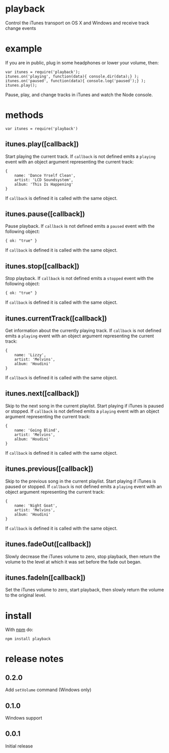 # playback

Control the iTunes transport on OS X and Windows and receive track change events

# example

If you are in public, plug in some headphones or lower your volume, then:

    var itunes = require('playback');
    itunes.on('playing', function(data){ console.dir(data);} );
    itunes.on('paused', function(data){ console.log('paused');} );
    itunes.play();

Pause, play, and change tracks in iTunes and watch the Node console.

# methods

    var itunes = require('playback')

## itunes.play([callback])

Start playing the current track. If `callback` is not defined emits a `playing` event with an object argument representing the current track:

    {
        name: 'Dance Yrself Clean',
        artist: 'LCD Soundsystem',
        album: 'This Is Happening'
    }

If `callback` is defined it is called with the same object.

## itunes.pause([callback])

Pause playback. If `callback` is not defined emits a `paused` event with the following object:

    { ok: "true" }

If `callback` is defined it is called with the same object.

## itunes.stop([callback])

Stop playback. If `callback` is not defined  emits a `stopped` event with the following object:

    { ok: "true" }

If `callback` is defined it is called with the same object.

## itunes.currentTrack([callback])

Get information about the currently playing track. If `callback` is not defined emits a `playing` event with an object argument representing the current track:

    {
        name: 'Lizzy',
        artist: 'Melvins',
        album: 'Houdini'
    }

If `callback` is defined it is called with the same object.

## itunes.next([callback])

Skip to the next song in the current playlist. Start playing if iTunes is paused or stopped. If `callback` is not defined emits a `playing` event with an object argument representing the current track:

    {
        name: 'Going Blind',
        artist: 'Melvins',
        album: 'Houdini'
    }

If `callback` is defined it is called with the same object.

## itunes.previous([callback])

Skip to the previous song in the current playlist. Start playing if iTunes is paused or stopped. If `callback` is not defined emits a `playing` event with an object argument representing the current track:

    {
        name: 'Night Goat',
        artist: 'Melvins',
        album: 'Houdini'
    }

If `callback` is defined it is called with the same object.

## itunes.fadeOut([callback])

Slowly decrease the iTunes volume to zero, stop playback, then return the volume to the level at which it was set before the fade out began.

## itunes.fadeIn([callback])

Set the iTunes volume to zero, start playback, then slowly return the volume to the original level.

# install

With [npm](https://npmjs.org) do:

    npm install playback

# release notes

## 0.2.0

Add ``setVolume`` command (Windows only)

## 0.1.0

Windows support

## 0.0.1

Initial release
